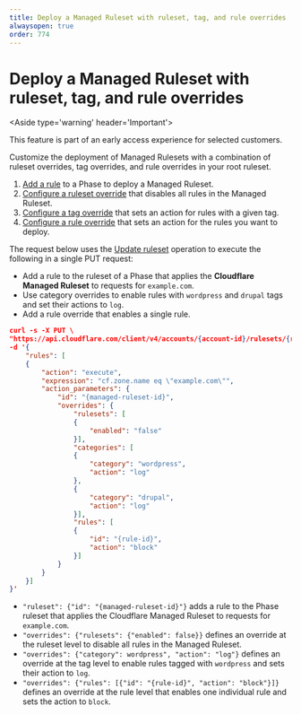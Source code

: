 ```yaml
---
title: Deploy a Managed Ruleset with ruleset, tag, and rule overrides
alwaysopen: true
order: 774
---
```


# Deploy a Managed Ruleset with ruleset, tag, and rule overrides

<Aside type='warning' header='Important'>

This feature is part of an early access experience for selected customers.

</Aside>

Customize the deployment of Managed Rulesets with a combination of ruleset overrides, tag overrides, and rule overrides in your root ruleset.

1. [Add a rule](/cf-rulesets/deploy-rulesets) to a Phase to deploy a Managed Ruleset.
1. [Configure a ruleset override](/cf-rulesets/managed-rulesets/override-managed-ruleset) that disables all rules in the Managed Ruleset.
1. [Configure a tag override](/cf-rulesets/managed-rulesets/override-managed-ruleset) that sets an action for rules with a given tag.
1. [Configure a rule override](/cf-rulesets/managed-rulesets/override-managed-ruleset) that sets an action for the rules you want to deploy.

The request below uses the [Update ruleset](/cf-rulesets/rulesets-api/update/) operation to execute the following in a single PUT request:

* Add a rule to the ruleset of a Phase that applies the **Cloudflare Managed Ruleset** to requests for `example.com`.
* Use category overrides to enable rules with `wordpress` and `drupal` tags and set their actions to `log`.
* Add a rule override that enables a single rule.

```json
curl -s -X PUT \
"https://api.cloudflare.com/client/v4/accounts/{account-id}/rulesets/{root-ruleset-id}"  
-d '{
    "rules": [
    {
        "action": "execute",
        "expression": "cf.zone.name eq \"example.com\"", 
        "action_parameters": {
            "id": "{managed-ruleset-id}",
            "overrides": {
                "rulesets": [
                {
                    "enabled": "false"
                }],
                "categories": [
                {
                    "category": "wordpress",
                    "action": "log"
                },
                {
                    "category": "drupal",
                    "action": "log"
                }],
                "rules": [
                {
                    "id": "{rule-id}",
                    "action": "block"
                }]
            }
        }
    }]
}'
```

* `"ruleset": {"id": "{managed-ruleset-id}"}` adds a rule to the Phase ruleset that applies the Cloudflare Managed Ruleset to requests for `example.com`.
* `"overrides": {"rulesets": {"enabled": false}}` defines an override at the ruleset level to disable all rules in the Managed Ruleset.
* `"overrides": {"category": wordpress", "action": "log"}` defines an override at the tag level to enable rules tagged with `wordpress` and sets their action to `log`.
* `"overrides": {"rules": [{"id": "{rule-id}", "action": "block"}]}` defines an override at the rule level that enables one individual rule and sets the action to `block`.
